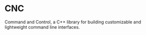 # CNC

Command and Control, a C++ library for building customizable and lightweight command line interfaces.
